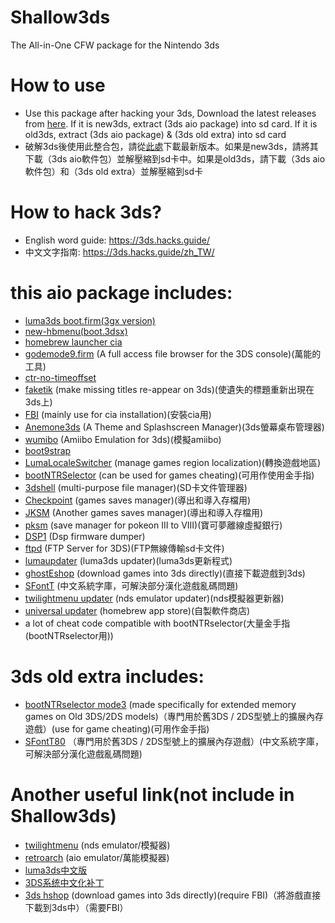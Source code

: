 # Shallow3ds
The All-in-One CFW package for the Nintendo 3ds

# How to use
* Use this package after hacking your 3ds, Download the latest releases from [here](https://github.com/carcaschoi/Shallow3ds/releases). If it is new3ds, extract (3ds aio package) into sd card. If it is old3ds, extract (3ds aio package) & (3ds old extra) into sd card
* 破解3ds後使用此整合包，請從[此處](https://github.com/carcaschoi/Shallow3ds/releases)下載最新版本。如果是new3ds，請將其下載（3ds aio軟件包）並解壓縮到sd卡中。如果是old3ds，請下載（3ds aio軟件包）和（3ds old extra）並解壓縮到sd卡
# How to hack 3ds?
* English word guide: https://3ds.hacks.guide/
* 中文文字指南: https://3ds.hacks.guide/zh_TW/

# this aio package includes:
* [luma3ds boot.firm(3gx version)](https://github.com/Nanquitas/Luma3DS)
* [new-hbmenu(boot.3dsx)](https://github.com/fincs/new-hbmenu)
* [homebrew launcher cia](https://github.com/mariohackandglitch/homebrew_launcher_dummy)
* [godemode9.firm](https://github.com/d0k3/GodMode9) (A full access file browser for the 3DS console)(萬能的工具)
* [ctr-no-timeoffset](https://github.com/ihaveamac/ctr-no-timeoffset)
* [faketik](https://github.com/ihaveamac/faketik) (make missing titles re-appear on 3ds)(使遺失的標題重新出現在3ds上)
* [FBI](https://github.com/Steveice10/FBI) (mainly use for cia installation)(安裝cia用)
* [Anemone3ds](https://github.com/astronautlevel2/Anemone3DS) (A Theme and Splashscreen Manager)(3ds螢幕桌布管理器)
* [wumibo](https://github.com/hax0kartik/wumiibo) (Amiibo Emulation for 3ds)(模擬amiibo)
* [boot9strap](https://github.com/SciresM/boot9strap)
* [LumaLocaleSwitcher](https://github.com/Possum/LumaLocaleSwitcher) (manage games region localization)(轉換遊戲地區)
* [bootNTRSelector](https://github.com/Nanquitas/BootNTR) (can be used for games cheating)(可用作使用金手指)
* [3dshell](https://github.com/joel16/3DShell) (multi-purpose file manager)(SD卡文件管理器)
* [Checkpoint](https://github.com/FlagBrew/Checkpoint) (games saves manager)(導出和導入存檔用)
* [JKSM](https://github.com/J-D-K/JKSM) (Another games saves manager)(導出和導入存檔用)
* [pksm](https://github.com/FlagBrew/PKSM) (save manager for pokeon III to VIII)(寶可夢離線虛擬銀行)
* [DSP1](https://github.com/zoogie/DSP1) (Dsp firmware dumper)
* [ftpd](https://github.com/mtheall/ftpd) (FTP Server for 3DS)(FTP無線傳輸sd卡文件)
* [lumaupdater](https://github.com/KunoichiZ/lumaupdate) (luma3ds updater)(luma3ds更新程式)
* [ghostEshop](https://ghosteshop.com) (download games into 3ds directly)(直接下載遊戲到3ds)
* [SFontT](https://github.com/dnasdw/SharedFontTool) (中文系統字庫，可解決部分漢化遊戲亂碼問題)
* [twilightmenu updater](https://github.com/RocketRobz/TWiLightMenu-Updater) (nds emulator updater)(nds模擬器更新器)
* [universal updater](https://github.com/Universal-Team/Universal-Updater) (homebrew app store)(自製軟件商店)
* a lot of cheat code compatible with bootNTRselector(大量金手指(bootNTRselector用))

# 3ds old extra includes:
* [bootNTRselector mode3](https://github.com/Nanquitas/BootNTR) (made specifically for extended memory games on Old 3DS/2DS models)（專門用於舊3DS / 2DS型號上的擴展內存遊戲）(use for game cheating)(可用作金手指)
* [SFontT80](https://github.com/dnasdw/SharedFontTool) （專門用於舊3DS / 2DS型號上的擴展內存遊戲）(中文系統字庫，可解決部分漢化遊戲亂碼問題)
# Another useful link(not include in Shallow3ds)
* [twilightmenu](https://github.com/DS-Homebrew/TWiLightMenu) (nds emulator/模擬器)
* [retroarch](https://retroarch.com) (aio emulator/萬能模擬器)
* [luma3ds中文版](https://github.com/CynricXu/Luma3DS) 
* [3DS系统中文化补丁](https://github.com/carcaschoi/3DS-chinese-patch)
* [3ds hshop](https://hshop.erista.me/) (download games into 3ds directly)(require FBI)（將游戲直接下載到3ds中）（需要FBI）

